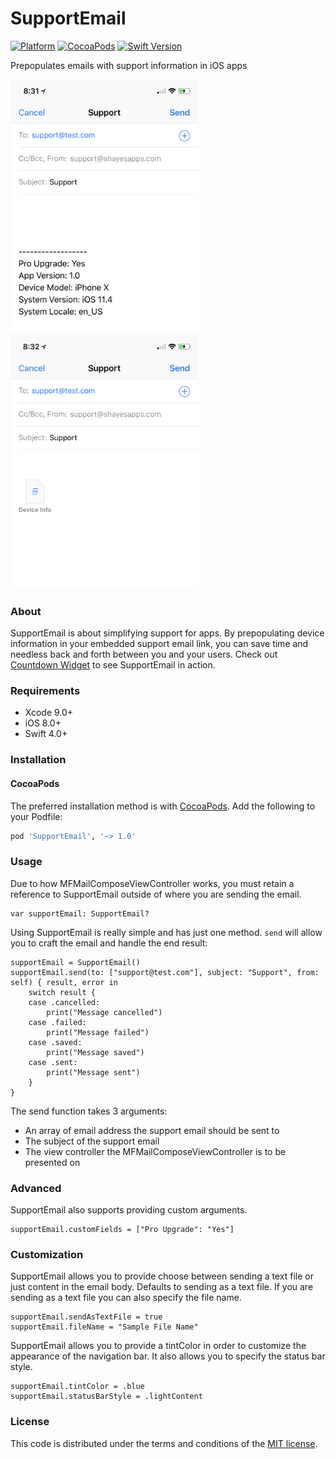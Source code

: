 # SupportEmail
[![Platform](https://img.shields.io/badge/platform-iOS-blue.svg?style=flat)](https://img.shields.io/badge/platform-iOS-blue.svg?style=flat) [![CocoaPods](https://img.shields.io/cocoapods/v/SupportEmail.svg?style=flat)](https://cocoapods.org/pods/SupportEmail) [![Swift Version](https://img.shields.io/badge/Swift-4.0+-F16D39.svg?style=flat)](https://developer.apple.com/swift)

Prepopulates emails with support information in iOS apps

<p float="left">
    <img src="/ScreenshotAsText.png" width="300" />
    <img src="/ScreenshotAsFile.png" width="300" />
</p>

### About
SupportEmail is about simplifying support for apps. By prepopulating device information in your embedded support email link, you can save time and needless back and forth between you and your users. Check out [Countdown Widget](https://itunes.apple.com/us/app/countdown-widget-keep-track/id917514700?mt=8) to see SupportEmail in action.

### Requirements
- Xcode 9.0+
- iOS 8.0+
- Swift 4.0+

### Installation
#### CocoaPods

The preferred installation method is with [CocoaPods](https://cocoapods.org). Add the following to your Podfile:
```ruby
pod 'SupportEmail', '~> 1.0'
```

### Usage
Due to how MFMailComposeViewController works, you must retain a reference to SupportEmail outside of where you are sending the email.

    var supportEmail: SupportEmail?

Using SupportEmail is really simple and has just one method. `send` will allow you to craft the email and handle the end result:

    supportEmail = SupportEmail()
    supportEmail.send(to: ["support@test.com"], subject: "Support", from: self) { result, error in
        switch result {
        case .cancelled:
            print("Message cancelled")
        case .failed:
            print("Message failed")
        case .saved:
            print("Message saved")
        case .sent:
            print("Message sent")
        }
    }

The send function takes 3 arguments:
- An array of email address the support email should be sent to
- The subject of the support email
- The view controller the MFMailComposeViewController is to be presented on

### Advanced
SupportEmail also supports providing custom arguments.

    supportEmail.customFields = ["Pro Upgrade": "Yes"]

### Customization
SupportEmail allows you to provide choose between sending a text file or just content in the email body. Defaults to sending as a text file. If you are sending as a text file you can also specify the file name.

    supportEmail.sendAsTextFile = true
    supportEmail.fileName = "Sample File Name"

SupportEmail allows you to provide a tintColor in order to customize the appearance of the navigation bar. It also allows you to specify the status bar style.

    supportEmail.tintColor = .blue
    supportEmail.statusBarStyle = .lightContent

### License

This code is distributed under the terms and conditions of the [MIT license](LICENSE).

